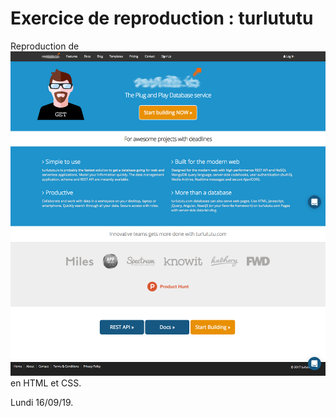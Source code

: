 # Exercice de reproduction : turlututu

Reproduction de ![cette page](img/turlututu.png) en HTML et CSS. 

Lundi 16/09/19.